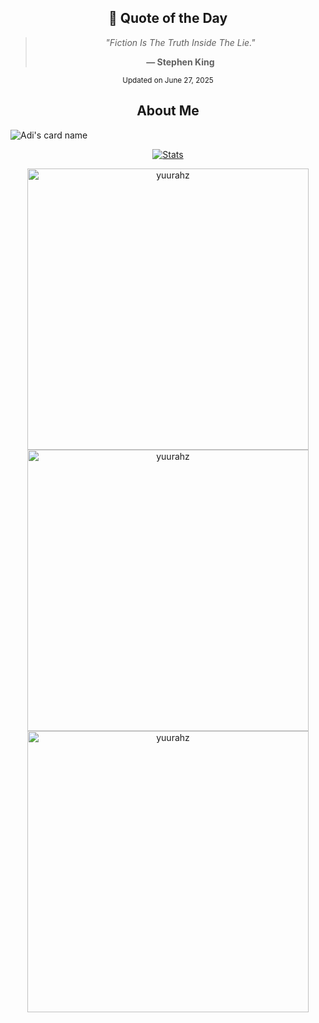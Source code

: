 <!-- QUOTE:START -->
<div align="center">

## 📝 Quote of the Day

> *"Fiction Is The Truth Inside The Lie."*
> 
> **— Stephen King**

<sub>Updated on June 27, 2025</sub>

</div>
<!-- QUOTE:END -->

<div align=center>
  
## About Me

</div>

![Adi's card name](https://cardivo.vercel.app/api?name=YuuraHz&description=Hi%20There,%20My%20Name%20Is%20Adi.%20I'am%20a%20Newbie&image=https://github.com/yuurahz.png&backgroundColor=%23ecf0f1&pattern=leaf&colorPattern=%23eaeaea)

 <p align="center">
    <a href="https://github.com/yuurahz">
        <img src="https://github-readme-activity-graph.vercel.app/graph?username=yuurahz&theme=redical" alt="Stats">
    </a>
</p>

<div align="center">
   <a href="https://github.com/yuurahz/">
     <img src="https://github-readme-stats.vercel.app/api?username=yuurahz&&include_all_commits=true&count_private=true&show_icons=true&theme=synthwave&hide_border=true" width="450" alt="yuurahz"/>
     <img src="https://github-readme-streak-stats.herokuapp.com/?user=yuurahz&theme=synthwave&hide_border=true&date_format=j%20M[%20Y]" width="450" alt="yuurahz"/>
     <img src="https://github-readme-stats.vercel.app/api/top-langs/?username=yuurahz&layout=compact&theme=synthwave" width="450" alt="yuurahz"/>
   </a>
</div>

